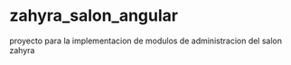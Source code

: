 # zahyra_salon_angular
proyecto para la implementacion de modulos de administracion del salon zahyra 
